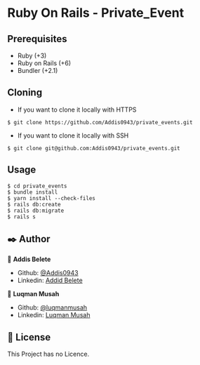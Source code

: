 # Ruby On Rails - Private_Event

## Prerequisites
- Ruby (+3)
- Ruby on Rails (+6)
- Bundler (+2.1)

## Cloning

- If you want to clone it locally with HTTPS
```
$ git clone https://github.com/Addis0943/private_events.git
```

- If you want to clone it locally with SSH
```
$ git clone git@github.com:Addis0943/private_events.git
```

## Usage

```
$ cd private_events
$ bundle install
$ yarn install --check-files
$ rails db:create
$ rails db:migrate
$ rails s
```


## ✒️  Author <a name = "author"></a>

👤 **Addis Belete**
- Github: [@Addis0943](https://github.com/Addis0943)
- Linkedin: [Addid Belete](https://www.linkedin.com/in/addis-belete-134b98191/)


👤 **Luqman Musah**
- Github: [@luqmanmusah](https://github.com/luqmanmusah)
- Linkedin: [Luqman Musah](https://www.linkedin.com/in/luqman-musah/)


## 📝 License

This Project has no Licence.